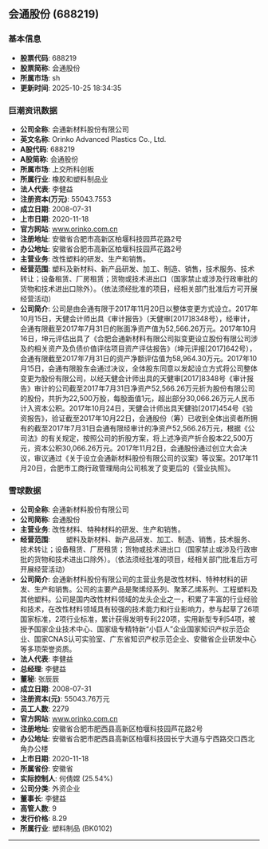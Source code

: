 ## 会通股份 (688219)

### 基本信息

- **股票代码**: 688219
- **股票简称**: 会通股份
- **所属市场**: sh
- **更新时间**: 2025-10-25 18:34:35

### 巨潮资讯数据

- **公司全称**: 会通新材料股份有限公司
- **英文名称**: Orinko Advanced Plastics Co., Ltd.
- **A股代码**: 688219
- **A股简称**: 会通股份
- **所属市场**: 上交所科创板
- **所属行业**: 橡胶和塑料制品业
- **法人代表**: 李健益
- **注册资本(万元)**: 55043.7553
- **成立日期**: 2008-07-31
- **上市日期**: 2020-11-18
- **官方网站**: www.orinko.com.cn
- **注册地址**: 安徽省合肥市高新区柏堰科技园芦花路2号
- **办公地址**: 安徽省合肥市高新区柏堰科技园芦花路2号
- **主营业务**: 改性塑料的研发、生产和销售。
- **经营范围**: 塑料及新材料、新产品研发、加工、制造、销售，技术服务、技术转让；设备租赁、厂房租赁；货物或技术进出口（国家禁止或涉及行政审批的货物和技术进出口除外）。（依法须经批准的项目，经相关部门批准后方可开展经营活动）
- **公司简介**: 公司是由会通有限于2017年11月20日以整体变更方式设立。2017年10月15日，天健会计师出具《审计报告》（天健审[2017]8348号），经审计，会通有限截至2017年7月31日的账面净资产值为52,566.26万元。2017年10月16日，坤元评估出具了《合肥会通新材料有限公司拟变更设立股份有限公司涉及的相关资产及负债价值评估项目资产评估报告》（坤元评报[2017]642号），会通有限截至2017年7月31日的资产净额评估值为58,964.30万元。2017年10月15日，会通有限股东会通过决议，全体股东同意以发起设立方式将公司整体变更为股份有限公司，以经天健会计师出具的天健审[2017]8348号《审计报告》审计的公司截至2017年7月31日净资产52,566.26万元折为股份有限公司的股份，共折为22,500万股，每股面值1元，超出部分30,066.26万元人民币计入资本公积。2017年10月24日，天健会计师出具天健验[2017]454号《验资报告》，验证截至2017年10月22日，会通股份（筹）已收到全体出资者所拥有的截至2017年7月31日会通有限经审计的净资产52,566.26万元，根据《公司法》的有关规定，按照公司的折股方案，将上述净资产折合股本22,500万元，资本公积30,066.26万元。2017年11月2日，会通股份通过创立大会决议，审议通过《关于设立会通新材料股份有限公司的议案》等议案。2017年11月20日，合肥市工商行政管理局向公司核发了变更后的《营业执照》。

### 雪球数据

- **公司全称**: 会通新材料股份有限公司
- **公司简称**: 会通股份
- **主营业务**: 改性材料、特种材料的研发、生产和销售。
- **经营范围**: 　　塑料及新材料、新产品研发、加工、制造、销售，技术服务、技术转让；设备租赁、厂房租赁；货物或技术进出口（国家禁止或涉及行政审批的货物和技术进出口除外）。（依法须经批准的项目，经相关部门批准后方可开展经营活动）
- **公司简介**: 会通新材料股份有限公司的主营业务是改性材料、特种材料的研发、生产和销售。公司的主要产品是聚烯烃系列、聚苯乙烯系列、工程塑料及其他塑料。公司是国内改性材料领域的龙头企业之一，积累了丰富的行业经验和技术，在改性材料领域具有较强的技术能力和行业影响力，参与起草了26项国家标准，2项行业标准，累计获得发明专利220项，实用新型专利54项，被授予国家企业技术中心、国家级专精特新“小巨人”企业国家知识产权示范企业、国家CNAS认可实验室、广东省知识产权示范企业、安徽省企业研发中心等多项荣誉资质。
- **法人代表**: 李健益
- **总经理**: 李健益
- **董秘**: 张辰辰
- **成立日期**: 2008-07-31
- **注册资本(元)**: 55043.76万元
- **员工人数**: 2279
- **官方网站**: www.orinko.com.cn
- **注册地址**: 安徽省合肥市肥西县高新区柏堰科技园芦花路2号
- **办公地址**: 安徽省合肥市肥西县高新区柏堰科技园长宁大道与宁西路交口西北角办公楼
- **上市日期**: 2020-11-18
- **所属省份**: 安徽省
- **实际控制人**: 何倩嫦 (25.54%)
- **公司分类**: 外资企业
- **董事长**: 李健益
- **高管人数**: 9
- **发行价格**: 8.29
- **所属行业**: 塑料制品 (BK0102)

---